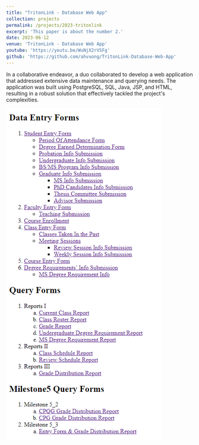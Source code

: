 ```yaml
---
title: "TritonLink - Database Web App"
collection: projects
permalink: /projects/2023-tritonlink
excerpt: 'This paper is about the number 2.'
date: 2023-06-12
venue: 'TritonLink - Database Web App'
youtube: 'https://youtu.be/WuNjX2rVSFg'
github: 'https://github.com/ahvuong/TritonLink-Database-Web-App'
---
```

In a collaborative endeavor, a duo collaborated to develop a web application that addressed extensive data maintenance and querying needs. The application was built using PostgreSQL, SQL, Java, JSP, and HTML, resulting in a robust solution that effectively tackled the project's complexities.

![homepage](/images/tritonlink_homepage.png)